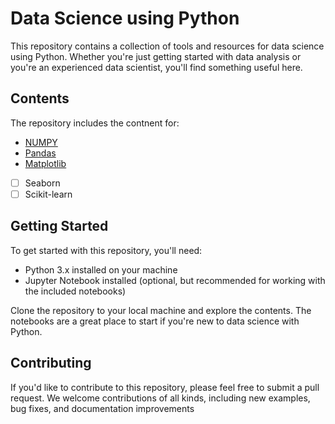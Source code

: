 # Data Science using Python

This repository contains a collection of tools and resources for data science using Python. Whether you're just getting started with data analysis or you're an experienced data scientist, you'll find something useful here.

## Contents

The repository includes the contnent for:

-   [NUMPY](./NUMPY.md)
-   [Pandas](./PANDAS.md)
-   [Matplotlib](./MATPLOTLIB.md)
-   [ ] Seaborn
-   [ ] Scikit-learn

## Getting Started

To get started with this repository, you'll need:

-   Python 3.x installed on your machine
-   Jupyter Notebook installed (optional, but recommended for working with the included notebooks)

Clone the repository to your local machine and explore the contents. The notebooks are a great place to start if you're new to data science with Python.

## Contributing

If you'd like to contribute to this repository, please feel free to submit a pull request. We welcome contributions of all kinds, including new examples, bug fixes, and documentation improvements
